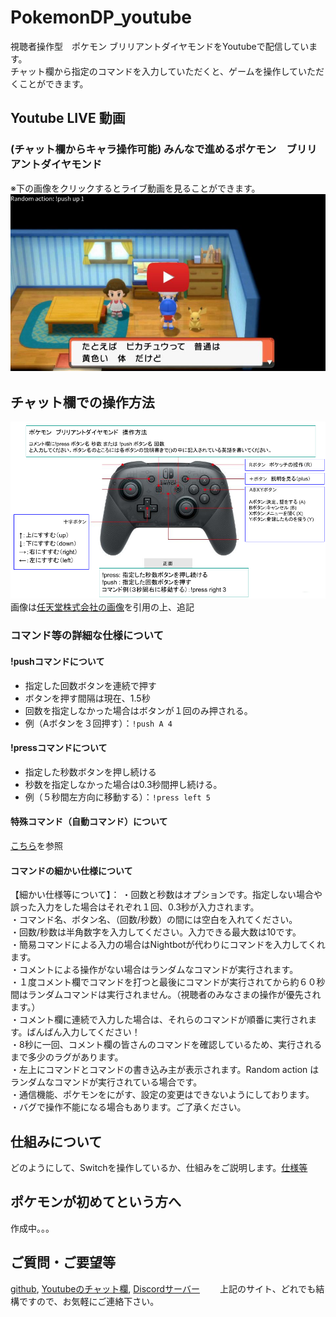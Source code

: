 # PokemonDP_youtube
視聴者操作型　ポケモン ブリリアントダイヤモンドをYoutubeで配信しています。  
チャット欄から指定のコマンドを入力していただくと、ゲームを操作していただくことができます。　　
## Youtube LIVE 動画　　
### (チャット欄からキャラ操作可能) みんなで進めるポケモン　ブリリアントダイヤモンド  
※下の画像をクリックするとライブ動画を見ることができます。
[![pokemonDaiamond](/img/thumbnail_youtube.jpg)](https://www.youtube.com/channel/UC_G0xSWO83Xp1h-dtJDePRw/live)　　

## チャット欄での操作方法
![操作方法](/img/pro-controler-explanation.png)  
画像は[任天堂株式会社の画像](https://www.nintendo.co.jp/hardware/switch/accessories/procon.html?width=960)を引用の上、追記

### コマンド等の詳細な仕様について
#### !pushコマンドについて
- 指定した回数ボタンを連続で押す
- ボタンを押す間隔は現在、1.5秒  
- 回数を指定しなかった場合はボタンが１回のみ押される。
- 例（Aボタンを３回押す）：`!push A 4`    


#### !pressコマンドについて
- 指定した秒数ボタンを押し続ける
- 秒数を指定しなかった場合は0.3秒間押し続ける。
- 例（５秒間左方向に移動する）：`!press left 5`  

#### 特殊コマンド（自動コマンド）について
[こちら](https://github.com/AI-switch-programming/PokemonDP_youtube/wiki/%E7%89%B9%E6%AE%8A%E3%82%B3%E3%83%9E%E3%83%B3%E3%83%89)を参照

#### コマンドの細かい仕様について
【細かい仕様等について】：
・回数と秒数はオプションです。指定しない場合や誤った入力をした場合はそれぞれ１回、0.3秒が入力されます。  
・コマンド名、ボタン名、（回数/秒数）の間には空白を入れてください。  
・回数/秒数は半角数字を入力してください。入力できる最大数は10です。  
・簡易コマンドによる入力の場合はNightbotが代わりにコマンドを入力してくれます。  
・コメントによる操作がない場合はランダムなコマンドが実行されます。  
・１度コメント欄でコマンドを打つと最後にコマンドが実行されてから約６０秒間はランダムコマンドは実行されません。（視聴者のみなさまの操作が優先されます。）  
・コメント欄に連続で入力した場合は、それらのコマンドが順番に実行されます。ばんばん入力してください！  
・8秒に一回、コメント欄の皆さんのコマンドを確認しているため、実行されるまで多少のラグがあります。  
・左上にコマンドとコマンドの書き込み主が表示されます。Random action はランダムなコマンドが実行されている場合です。  
・通信機能、ポケモンをにがす、設定の変更はできないようにしております。  
・バグで操作不能になる場合もあります。ご了承ください。  

## 仕組みについて
どのようにして、Switchを操作しているか、仕組みをご説明します。[仕様等](https://github.com/AI-switch-programming/PokemonDP_youtube/wiki/Wiki)

## ポケモンが初めてという方へ
作成中。。。


## ご質問・ご要望等
[github](https://github.com/AI-switch-programming/PokemonDP_youtube/discussions/8), [Youtubeのチャット欄](https://www.youtube.com/channel/UC_G0xSWO83Xp1h-dtJDePRw/live), [Discordサーバー](https://discord.gg/kAjhKGYx9Y)　　
上記のサイト、どれでも結構ですので、お気軽にご連絡下さい。  
